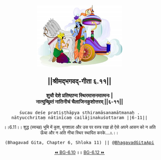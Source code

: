 <center><img src="../../asset/BG.png" alt="#API #bhagavadgitaapi #slok #nodejs #js #api #gitaapi #krishna #hinduism #vedic #ISKCON #shreemadbhagavadgita #technology"/>
<h2>||श्रीमद्‍भगवद्‍-गीता ६.११||</h2>
<h3>शुचौ देशे प्रतिष्ठाप्य स्थिरमासनमात्मनः |<br/>नात्युच्छ्रितं नातिनीचं चैलाजिनकुशोत्तरम् ||६-११||</h3>
<pre>śucau deśe pratiṣṭhāpya sthiramāsanamātmanaḥ .<br/>nātyucchritaṃ nātinīcaṃ cailājinakuśottaram ||6-11||</pre>
<p>।।6.11।। शुद्ध (स्वच्छ) भूमि में कुश, मृगशाला और उस पर वस्त्र रखा हो ऐसे अपने आसन को न अति ऊँचा और न अति नीचा स्थिर स्थापित करके....৷৷.।।</p>
<pre>(Bhagavad Gita, Chapter 6, Shloka 11) || <a href="https://twitter.com/bhagavadgitaapi">@BhagavadGitaApi</a></pre><a href="../../6/10">⏪  BG-6.10</a><b>        ।।        </b><a href="../../6/12">BG-6.12  ⏩</a></center></center>